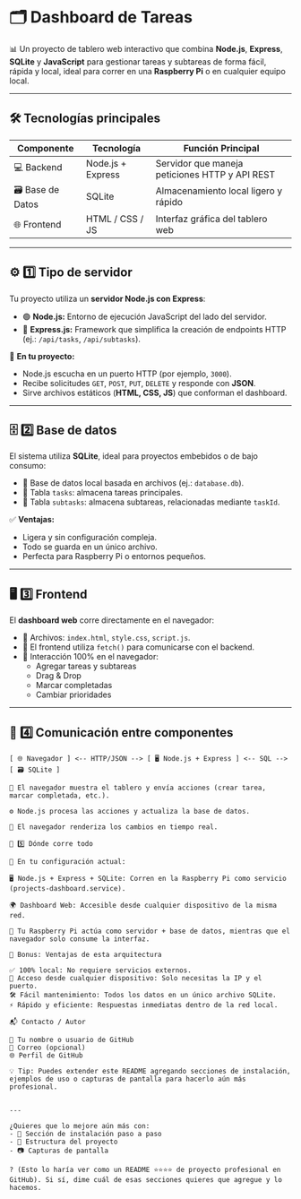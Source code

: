 # 🗂️ Dashboard de Tareas

📊 Un proyecto de tablero web interactivo que combina **Node.js**, **Express**, **SQLite** y **JavaScript** para gestionar tareas y subtareas de forma fácil, rápida y local, ideal para correr en una **Raspberry Pi** o en cualquier equipo local.

---

## 🛠️ Tecnologías principales

| Componente        | Tecnología      | Función Principal                           |
|-------------------|------------------|---------------------------------------------|
| 💻 Backend        | Node.js + Express | Servidor que maneja peticiones HTTP y API REST |
| 🗃️ Base de Datos | SQLite            | Almacenamiento local ligero y rápido       |
| 🌐 Frontend      | HTML / CSS / JS   | Interfaz gráfica del tablero web           |

---

## ⚙️ 1️⃣ Tipo de servidor

Tu proyecto utiliza un **servidor Node.js con Express**:

- 🟢 **Node.js:** Entorno de ejecución JavaScript del lado del servidor.  
- 🚀 **Express.js:** Framework que simplifica la creación de endpoints HTTP (ej.: `/api/tasks`, `/api/subtasks`).

🔧 **En tu proyecto:**

- Node.js escucha en un puerto HTTP (por ejemplo, `3000`).
- Recibe solicitudes `GET`, `POST`, `PUT`, `DELETE` y responde con **JSON**.
- Sirve archivos estáticos (**HTML, CSS, JS**) que conforman el dashboard.

---

## 🗄️ 2️⃣ Base de datos

El sistema utiliza **SQLite**, ideal para proyectos embebidos o de bajo consumo:

- 📁 Base de datos local basada en archivos (ej.: `database.db`).
- 📌 Tabla `tasks`: almacena tareas principales.
- 📌 Tabla `subtasks`: almacena subtareas, relacionadas mediante `taskId`.

✅ **Ventajas:**

- Ligera y sin configuración compleja.  
- Todo se guarda en un único archivo.  
- Perfecta para Raspberry Pi o entornos pequeños.

---

## 🖥️ 3️⃣ Frontend

El **dashboard web** corre directamente en el navegador:

- 📄 Archivos: `index.html`, `style.css`, `script.js`.
- 📡 El frontend utiliza `fetch()` para comunicarse con el backend.
- 🧩 Interacción 100% en el navegador:  
  - Agregar tareas y subtareas  
  - Drag & Drop  
  - Marcar completadas  
  - Cambiar prioridades  

---

## 🔄 4️⃣ Comunicación entre componentes

```text
[ 🌐 Navegador ] <-- HTTP/JSON --> [ 🖥️ Node.js + Express ] <-- SQL --> [ 🗃️ SQLite ]

🧭 El navegador muestra el tablero y envía acciones (crear tarea, marcar completada, etc.).

⚙️ Node.js procesa las acciones y actualiza la base de datos.

🔁 El navegador renderiza los cambios en tiempo real.

📡 5️⃣ Dónde corre todo

🛜 En tu configuración actual:

🖥️ Node.js + Express + SQLite: Corren en la Raspberry Pi como servicio (projects-dashboard.service).

🌍 Dashboard Web: Accesible desde cualquier dispositivo de la misma red.

📌 Tu Raspberry Pi actúa como servidor + base de datos, mientras que el navegador solo consume la interfaz.

🌟 Bonus: Ventajas de esta arquitectura

✅ 100% local: No requiere servicios externos.
📱 Acceso desde cualquier dispositivo: Solo necesitas la IP y el puerto.
🛠️ Fácil mantenimiento: Todos los datos en un único archivo SQLite.
⚡ Rápido y eficiente: Respuestas inmediatas dentro de la red local.

📬 Contacto / Autor

👤 Tu nombre o usuario de GitHub
📧 Correo (opcional)
🌐 Perfil de GitHub

💡 Tip: Puedes extender este README agregando secciones de instalación, ejemplos de uso o capturas de pantalla para hacerlo aún más profesional.


---

¿Quieres que lo mejore aún más con:  
- 🧪 Sección de instalación paso a paso  
- 📁 Estructura del proyecto  
- 📷 Capturas de pantalla  

? (Esto lo haría ver como un README ⭐⭐⭐⭐ de proyecto profesional en GitHub). Si sí, dime cuál de esas secciones quieres que agregue y lo hacemos.

